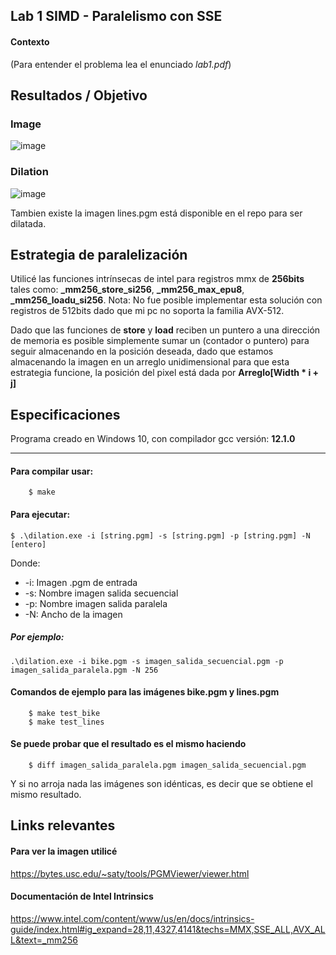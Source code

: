 ## Lab 1 SIMD - Paralelismo con SSE
#### Contexto
(Para entender el problema lea el enunciado *lab1.pdf*)

## Resultados / Objetivo
### Image
![image](https://github.com/nic0q/SSE-MMX-registers-c/assets/91075814/cae2ee05-3b5a-407f-b164-a713e6b6ab46)

### Dilation
![image](https://github.com/nic0q/SSE-MMX-registers-c/assets/91075814/54d7f676-51bf-4467-853c-056f54d40e16)

Tambien existe la imagen lines.pgm está disponible en el repo para ser dilatada.

## Estrategia de paralelización
Utilicé las funciones intrínsecas de intel para registros mmx de **256bits** tales como: **_mm256_store_si256**, **_mm256_max_epu8**, **_mm256_loadu_si256**.
Nota: No fue posible implementar esta solución con registros de 512bits dado que mi pc no soporta la familia AVX-512.

Dado que las funciones de **store** y **load** reciben un puntero a una dirección de memoria es posible simplemente sumar un (contador o puntero) para seguir almacenando en la posición deseada, dado que estamos almacenando la imagen en un arreglo unidimensional para que esta estrategia funcione, la posición del pixel está dada por **Arreglo[Width * i + j]**

## Especificaciones
Programa creado en Windows 10, con compilador gcc versión: **12.1.0**

------------
#### Para compilar usar:

		$ make

#### Para ejecutar:		

	$ .\dilation.exe -i [string.pgm] -s [string.pgm] -p [string.pgm] -N [entero]

Donde:
- -i: Imagen .pgm de entrada
-  -s: Nombre imagen salida secuencial
- -p: Nombre imagen salida paralela
- -N: Ancho de la imagen

##### Por ejemplo:
	.\dilation.exe -i bike.pgm -s imagen_salida_secuencial.pgm -p imagen_salida_paralela.pgm -N 256
#### Comandos de ejemplo para las imágenes bike.pgm y lines.pgm

		$ make test_bike
		$ make test_lines

 #### Se puede probar que el resultado es el mismo haciendo

		$ diff imagen_salida_paralela.pgm imagen_salida_secuencial.pgm
  
Y si no arroja nada las imágenes son idénticas, es decir que se obtiene el mismo resultado.

## Links relevantes

#### Para ver la imagen utilicé
https://bytes.usc.edu/~saty/tools/PGMViewer/viewer.html

#### Documentación de Intel Intrinsics
https://www.intel.com/content/www/us/en/docs/intrinsics-guide/index.html#ig_expand=28,11,4327,4141&techs=MMX,SSE_ALL,AVX_ALL&text=_mm256
